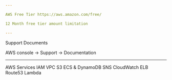 ```yaml
---

AWS Free Tier https://aws.amazon.com/free/

12 Month free tier amount limitation

---
```

Support Documents 

AWS console -> Support -> Documentation

---
AWS Services
IAM
VPC
S3
ECS & DynamoDB
SNS
CloudWatch
ELB
Route53
Lambda

